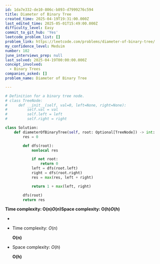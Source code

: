 ```yaml
---
id: 1da7e332-de10-806c-b893-d7999276c594
title: Diameter of Binary Tree
created_time: 2025-04-19T19:31:00.000Z
last_edited_time: 2025-05-01T15:49:00.000Z
difficulty_level: Easy
commit_to_git_hub: 'Yes'
leetcode_problem_list: []
problem_link: https://leetcode.com/problems/diameter-of-binary-tree/
my_confidence_level: Meduim
number: 102
june_interviews_prep: null
last_solved: 2025-04-19T00:00:00.000Z
concept_involved:
  - Binary Trees
companies_asked: []
problem_name: Diameter of Binary Tree

---
```


```python
# Definition for a binary tree node.
# class TreeNode:
#     def __init__(self, val=0, left=None, right=None):
#         self.val = val
#         self.left = left
#         self.right = right

class Solution:
    def diameterOfBinaryTree(self, root: Optional[TreeNode]) -> int:
        res = 0

        def dfs(root):
            nonlocal res

            if not root:
                return 0
            left = dfs(root.left)
            right = dfs(root.right)
            res = max(res, left + right)

            return 1 + max(left, right)

        dfs(root)
        return res
```

**Time complexity: O(n)*****O*****(*****n*****)Space complexity: O(h)*****O*****(*****h*****)**

*

*   Time complexity: *O*(*n*)

    **O(n)**

*   Space complexity: *O*(*h*)

    **O(h)**
